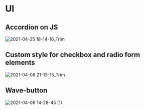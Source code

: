 # UI
## Accordion on JS
![2021-04-25 18-14-16_Trim](https://user-images.githubusercontent.com/73355761/115999284-dd197080-a5f3-11eb-95f3-b1d31c6b856f.gif)
## Custom style for checkbox and radio form elements
![2021-04-08 21-13-15_Trim](https://user-images.githubusercontent.com/73355761/114076721-ab906d80-98af-11eb-9ddd-d9b8462adb62.gif)
## Wave-button
![2021-04-06 14-28-45 (1)](https://user-images.githubusercontent.com/73355761/113727807-24e85e80-96fe-11eb-8e57-002e680764dc.gif)
